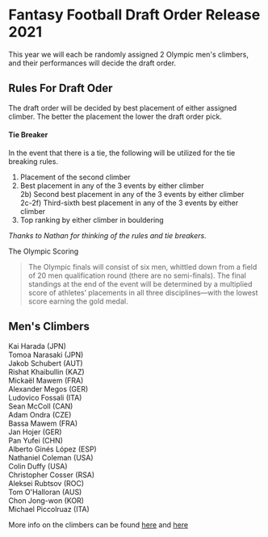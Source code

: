 # Fantasy Football Draft Order Release 2021 
This year we will each be randomly assigned 2 Olympic men's climbers, and their performances will decide the draft order.

## Rules For Draft Oder
The draft order will be decided by best placement of either assigned climber.
The better the placement the lower the draft order pick. 
#### Tie Breaker
In the event that there is a tie, the following will be utilized for the tie breaking rules.
1) Placement of the second climber
2) Best placement in any of the 3 events by either climber  
  2b) Second best placement in any of the 3 events by either climber  
  2c-2f) Third-sixth best placement in any of the 3 events by either climber  
3) Top ranking by either climber in bouldering

*Thanks to Nathan for thinking of the rules and tie breakers.*

The Olympic Scoring
> The Olympic finals will consist of six men, whittled down from a field of 20 men qualification round (there are no semi-finals). The final standings at the end of the event will be determined by a multiplied score of athletes’ placements in all three disciplines—with the lowest score earning the gold medal.

## Men's Climbers 
Kai Harada (JPN)  
Tomoa Narasaki (JPN)  
Jakob Schubert (AUT)  
Rishat Khaibullin (KAZ)  
Mickaël Mawem (FRA)  
Alexander Megos (GER)  
Ludovico Fossali (ITA)  
Sean McColl (CAN)  
Adam Ondra (CZE)  
Bassa Mawem (FRA)  
Jan Hojer (GER)  
Pan Yufei (CHN)  
Alberto Ginés López (ESP)  
Nathaniel Coleman (USA)  
Colin Duffy (USA)  
Christopher Cosser (RSA)  
Aleksei Rubtsov (ROC)  
Tom O'Halloran (AUS)  
Chon Jong-won (KOR)  
Michael Piccolruaz (ITA)  

More info on the climbers can be found [here](https://en.wikipedia.org/wiki/Sport_climbing_at_the_2020_Summer_Olympics_%E2%80%93_Qualification) and [here](https://olympics.com/tokyo-2020/olympic-games/en/results/all-sports/athletes.htm)

